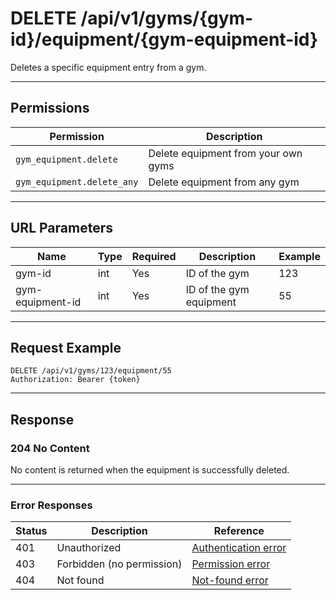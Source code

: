 # DELETE /api/v1/gyms/{gym-id}/equipment/{gym-equipment-id}

Deletes a specific equipment entry from a gym.


---

## Permissions
| Permission                | Description                                 |
|---------------------------|---------------------------------------------|
| `gym_equipment.delete`    | Delete equipment from your own gyms         |
| `gym_equipment.delete_any`| Delete equipment from any gym               |

---

## URL Parameters
| Name              | Type | Required | Description                | Example |
|-------------------|------|----------|----------------------------|---------|
| gym-id            | int  | Yes      | ID of the gym              | 123     |
| gym-equipment-id  | int  | Yes      | ID of the gym equipment    | 55      |

---

## Request Example
```
DELETE /api/v1/gyms/123/equipment/55
Authorization: Bearer {token}
```

---

## Response

### 204 No Content
No content is returned when the equipment is successfully deleted.

---

### Error Responses
| Status | Description                | Reference                                      |
|--------|----------------------------|------------------------------------------------|
| 401    | Unauthorized               | [Authentication error](../../_globals/authentication-errors.md) |
| 403    | Forbidden (no permission)  | [Permission error](../../_globals/permission-errors.md) |
| 404    | Not found                  | [Not-found error](../../_globals/not-found-errors.md) |
